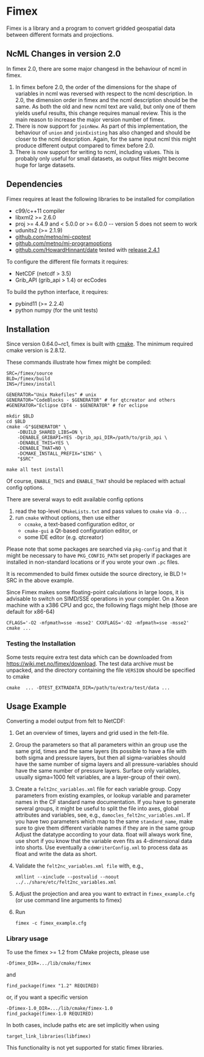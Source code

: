# Fimex

Fimex is a library and a program to convert gridded geospatial data
between different formats and projections.


## NcML Changes in version 2.0

In fimex 2.0, there are some major changesd in the behaviour of ncml
in fimex.
1. In fimex before 2.0, the order of the dimensions for the shape of
   variables in ncml was reversed with respect to the ncml
   description. In 2.0, the dimension order in fimex and the ncml
   description should be the same. As both the old and new ncml text
   are valid, but only one of them yields useful results, this change
   requires manual review. This is the main reason to increase the
   major version number of fimex.
2. There is now support for `joinNew`. As part of this implementation,
   the behaviour of `union` and `joinExisting` has also changed and
   should be closer to the ncml description. Again, for the same input
   ncml this might produce different output compared to fimex before
   2.0.
3. There is now support for writing to ncml, including values. This is
   probably only useful for small datasets, as output files might
   become huge for large datasets.

## Dependencies

Fimex requires at least the following libraries to be installed for
compilation

 * c99/c++11 compiler
 * libxml2 >= 2.6.0
 * proj >= 4.4.9 and < 5.0.0 or >= 6.0.0 -- version 5 does not seem to work
 * udunits2 (>= 2.1.9)
 * [github.com/metno/mi-cpptest](https://github.com/metno/mi-cpptest)
 * [github.com/metno/mi-programoptions](https://github.com/metno/mi-programoptions)
 * [github.com/HowardHinnant/date](https://github.com/HowardHinnant/date)
   tested with [release 2.4.1](https://github.com/HowardHinnant/date/releases/tag/v2.4.1)

To configure the different file formats it requires:

 * NetCDF (netcdf > 3.5)
 * Grib_API (grib_api > 1.4) or ecCodes

To build the python interface, it requires:

 * pybind11 (>= 2.2.4)
 * python numpy (for the unit tests)

## Installation

Since version 0.64.0~rc1, fimex is built with
[cmake](https://cmake.org/). The minimum required cmake version is
2.8.12.

These commands illustrate how fimex might be compiled:

    SRC=/fimex/source
    BLD=/fimex/build
    INS=/fimex/install
    
    GENERATOR="Unix Makefiles" # unix
    GENERATOR="CodeBlocks - $GENERATOR" # for qtcreator and others
    #GENERATOR="Eclipse CDT4 - $GENERATOR" # for eclipse
    
    mkdir $BLD
    cd $BLD
    cmake -G"$GENERATOR" \
        -DBUILD_SHARED_LIBS=ON \
        -DENABLE_GRIBAPI=YES -Dgrib_api_DIR=/path/to/grib_api \
        -DENABLE_THIS=YES \
        -DENABLE_THAT=NO \
        -DCMAKE_INSTALL_PREFIX="$INS" \
        "$SRC"
    
    make all test install

Of course, `ENABLE_THIS` and `ENABLE_THAT` should be replaced with
actual config options.

There are several ways to edit available config options

  1. read the top-level `CMakeLists.txt` and pass values to `cmake`
     via `-D...`
  2. run `cmake` without options, then use either
     * `ccmake`, a text-based configuration editor, or
     * `cmake-gui` a Qt-based configuration editor, or
     * some IDE editor (e.g. qtcreator)

Please note that some packages are searched via `pkg-config` and that
it might be necessary to have `PKG_CONFIG_PATH` set properly if
packages are installed in non-standard locations or if you wrote your
own `.pc` files.

It is recommended to build fimex outside the source directory, ie BLD
!= SRC in the above example.

Since Fimex makes some floating-point calculations in large loops, it
is advisable to switch on SIMD/SSE operations in your compiler. On a
Xeon machine with a x386 CPU and gcc, the following flags might help
(those are default for x86-64)

    CFLAGS='-O2 -mfpmath=sse -msse2' CXXFLAGS='-O2 -mfpmath=sse -msse2' cmake ...


### Testing the Installation

Some tests require extra test data which can be downloaded from
https://wiki.met.no/fimex/download. The test data archive must be
unpacked, and the directory containing the file `VERSION` should be
specified to cmake


    cmake  ... -DTEST_EXTRADATA_DIR=/path/to/extra/test/data ...


## Usage Example

Converting a model output from felt to NetCDF:

 1. Get an overview of times, layers and grid used in the felt-file.
 2. Group the parameters so that all parameters within an group use the
    same grid, times and the same layers (its possible to have a file
    with both sigma and pressure layers, but then all sigma-variables
    should have the same number of sigma layers and all pressure-variables
    should have the same number of pressure layers. Surface only variables,
    usually sigma=1000 felt variables, are a layer-group of their own).
 3. Create a `felt2nc_variables.xml` file for each variable group.
    Copy parameters from existing examples, or lookup variable and parameter
    names in the CF standard name documentation.
    If you have to generate several groups, it might be useful to
    split the file into axes, global attributes and variables, see, e.g.,
    `damocles_felt2nc_variables.xml`.
    If you have two parameters which map to the same `standard_name`, make
    sure to give them different variable names if they are in the same group
    Adjust the datatype according to your data. float will always work fine,
    use short if you know that the variable even fits as 4-dimensional data
    into shorts. Use eventually a `cdmWriterConfig.xml` to process data as float
    and write the data as short.
 4. Validate the `felt2nc_variables.xml file` with, e.g.,

        xmllint --xinclude --postvalid --noout ../../share/etc/felt2nc_variables.xml

 5. Adjust the projection and area you want to extract in `fimex_example.cfg` (or
    use command line arguments to fimex)
 6. Run

        fimex -c fimex_example.cfg


### Library usage

To use the fimex >= 1.2 from CMake projects, please use

    -Dfimex_DIR=.../lib/cmake/fimex

and

    find_package(fimex "1.2" REQUIRED)

or, if you want a specific version

    -Dfimex-1.0_DIR=.../lib/cmake/fimex-1.0
    find_package(fimex-1.0 REQUIRED)

In both cases, include paths etc are set implicitly when using

    target_link_libraries(libfimex)

This functionality is not yet supported for static fimex libraries.
